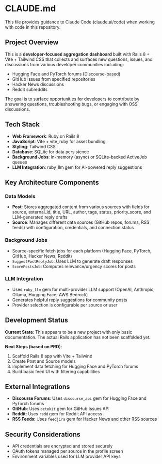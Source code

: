 # CLAUDE.md

This file provides guidance to Claude Code (claude.ai/code) when working with code in this repository.

## Project Overview

This is a **developer-focused aggregation dashboard** built with Rails 8 + Vite + Tailwind CSS that collects and surfaces new questions, issues, and discussions from various developer communities including:

- Hugging Face and PyTorch forums (Discourse-based)
- GitHub Issues from specified repositories
- Hacker News discussions
- Reddit subreddits

The goal is to surface opportunities for developers to contribute by answering questions, troubleshooting bugs, or engaging with OSS discussions.

## Tech Stack

- **Web Framework**: Ruby on Rails 8
- **JavaScript**: Vite + vite_ruby for asset bundling
- **Styling**: Tailwind CSS
- **Database**: SQLite for data persistence
- **Background Jobs**: In-memory (async) or SQLite-backed ActiveJob queues
- **LLM Integration**: ruby_llm gem for AI-powered reply suggestions

## Key Architecture Components

### Data Models

- **Post**: Stores aggregated content from various sources with fields for source, external_id, title, URL, author, tags, status, priority_score, and LLM-generated reply drafts
- **Source**: Manages different data sources (GitHub repos, forums, RSS feeds) with configuration, credentials, and connection status

### Background Jobs

- Source-specific fetch jobs for each platform (Hugging Face, PyTorch, GitHub, Hacker News, Reddit)
- `SuggestPostReplyJob`: Uses LLM to generate draft responses
- `ScorePostsJob`: Computes relevance/urgency scores for posts

### LLM Integration

- Uses `ruby_llm` gem for multi-provider LLM support (OpenAI, Anthropic, Ollama, Hugging Face, AWS Bedrock)
- Generates helpful reply suggestions for community posts
- Provider selection is configurable per source or user

## Development Status

**Current State**: This appears to be a new project with only basic documentation. The actual Rails application has not been scaffolded yet.

**Next Steps (based on PRD)**:

1. Scaffold Rails 8 app with Vite + Tailwind
2. Create Post and Source models
3. Implement data fetching for Hugging Face and PyTorch forums
4. Build basic feed UI with filtering capabilities

## External Integrations

- **Discourse Forums**: Uses `discourse_api` gem for Hugging Face and PyTorch forums
- **GitHub**: Uses `octokit` gem for GitHub Issues API
- **Reddit**: Uses `redd` gem for Reddit API access
- **RSS Feeds**: Uses `feedjira` gem for Hacker News and other RSS sources

## Security Considerations

- API credentials are encrypted and stored securely
- OAuth tokens managed per source in the profile screen
- Environment variables used for LLM provider API keys
